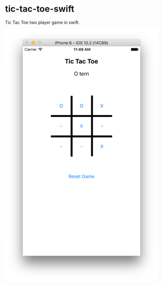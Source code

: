 # tic-tac-toe-swift
Tic Tac Toe two player game in swift.

![Screen-Shot](Screen-Shot.png "Screen-Shot")
